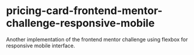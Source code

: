 # pricing-card-frontend-mentor-challenge-responsive-mobile
Another implementation of the frontend mentor challenge using flexbox for responsive mobile interface.
